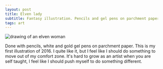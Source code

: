 ```yaml
---
layout: post
title: Elven lady
subtitle: Fantasy illustration. Pencils and gel pens on parchment paper.
tags: art
---
```


<img src="/img/02092016/elfa.png" alt="drawing of an elven woman" align="center"/> 



Done with pencils, white and gold gel pens on parchment paper.
This is my first illustration of 2016.
I quite like it, but I feel like I should do something to move out of my comfort zone.
It's hard to grow as an artist when you are self taught, I feel like I should push myself to do something different.
